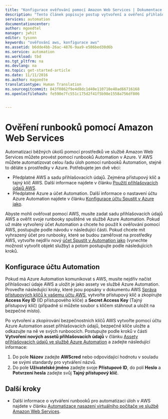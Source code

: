 ```yaml
---
title: "Konfigurace ověřování pomocí Amazon Web Services | Dokumentace Microsoftu"
description: "Tento článek popisuje postup vytvoření a ověření přihlašovacích údajů Amazon Web Services (AWS) pro runbooky ve službě Azure Automation, které spravují prostředky AWS."
services: automation
documentationcenter: 
author: mgoedtel
manager: jwhit
editor: tysonn
keywords: "ověřování aws, konfigurace aws"
ms.assetid: b6dde4bb-26ac-4876-9aa9-e586bed30d6b
ms.service: automation
ms.workload: tbd
ms.tgt_pltfrm: na
ms.devlang: na
ms.topic: get-started-article
ms.date: 11/11/2016
ms.author: magoedte
translationtype: Human Translation
ms.sourcegitcommit: 843f0862f9e4d8dc1d40e110710e48ad66716168
ms.openlocfilehash: fe590e7fc551c175d2f41f5b98e1558a756df806


---
```

# <a name="authenticate-runbooks-with-amazon-web-services"></a>Ověření runbooků pomocí Amazon Web Services
Automatizaci běžných úkolů pomocí prostředků ve službě Amazon Web Services můžete provést pomocí runbooků Automation v Azure.  V AWS můžete automatizovat celou řadu úloh pomocí runbooků Automation, stejně to děláte s prostředky v Azure.  Potřebujete jen dvě věci:

* Předplatné AWS a sadu přihlašovacích údajů.  Zejména přístupový klíč a tajný klíč AWS.  Další informace najdete v článku [Použití přihlašovacích údajů AWS](http://docs.aws.amazon.com/powershell/latest/userguide/specifying-your-aws-credentials.html).
* Předplatné Azure a účet Automation.  Další informace o nastavení účtu Azure Automation najdete v článku [Konfigurace účtu Spustit v Azure jako](automation-sec-configure-azure-runas-account.md).  

Abyste mohli ověřovat pomocí AWS, musíte zadat sadu přihlašovacích údajů AWS a ověřit svoje runbooky spuštěné ve službě Azure Automation. Pokud už máte vytvořený účet Automation a chcete ho použít k ověřování pomocí AWS, postupujte podle návodu v následující části.  Pokud chcete mít vyhrazený účet pro runbooky, které se budou zaměřovat na prostředky AWS, vytvořte nejdřív nový [účet Spustit v Automation jako](automation-sec-configure-azure-runas-account.md) (vynechte možnost vytvořit objekt služby) a potom postupujte podle následujících kroků.

## <a name="configure-automation-account"></a>Konfigurace účtu Automation
Pokud má Azure Automation komunikovat s AWS, musíte nejdřív načíst přihlašovací údaje AWS a uložit je jako assety ve službě Azure Automation.  Proveďte následující kroky, které jsou popsány v dokumentu AWS [Správa přístupových klíčů k vašemu účtu AWS](http://docs.aws.amazon.com/general/latest/gr/managing-aws-access-keys.html), vytvořte přístupový klíč a zkopírujte **Access Key ID** (ID přístupového klíče) a **Secret Access Key** (Tajný přístupový klíč) (případně si můžete soubor s klíčem stáhnout a uložit na bezpečné místo).

Po vytvoření a zkopírování bezpečnostních klíčů AWS vytvořte pomocí účtu Azure Automation asset přihlašovacích údajů, bezpečně klíče uložte a odkazujte na ně ve svých runboocích.  Postupujte podle kroků v části **Vytvoření nových assetů přihlašovacích údajů** v článku [Assety přihlašovacích údajů ve službě Azure Automation](automation-credentials.md) a zadejte následující informace:

1. Do pole **Název** zadejte **AWScred** nebo odpovídající hodnotu v souladu se svými standardy pro vytváření názvů.  
2. Do pole **Uživatelské jméno** zadejte svoje **Přístupové ID**, do polí **Heslo** a **Potvrzení hesla** zadejte svůj **Tajný přístupový klíč**.   

## <a name="next-steps"></a>Další kroky
* Další informace o vytváření runbooků pro automatizaci úloh v AWS najdete v článku [Automatizace nasazení virtuálního počítače ve službě Amazon Web Services](automation-scenario-aws-deployment.md).




<!--HONumber=Nov16_HO3-->


